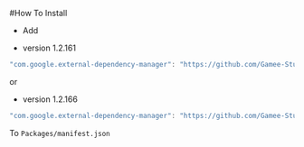 #How To Install

- Add 

+ version 1.2.161
```csharp
"com.google.external-dependency-manager": "https://github.com/Gamee-Studio/external-dependency-manager.git?path=Assets/_Root#1.2.161-pre1",
```
or

+ version 1.2.166
```csharp
"com.google.external-dependency-manager": "https://github.com/Gamee-Studio/external-dependency-manager.git?path=Assets/_Root#1.2.166",
```

To `Packages/manifest.json`